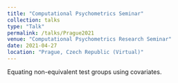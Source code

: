 ```yaml
---
title: "Computational Psychometrics Seminar"
collection: talks
type: "Talk"
permalink: /talks/Prague2021
venue: "Computational Psychometrics Research Seminar"
date: 2021-04-27
location: "Prague, Czech Republic (Virtual)"
---
```


Equating non-equivalent test groups using covariates.

